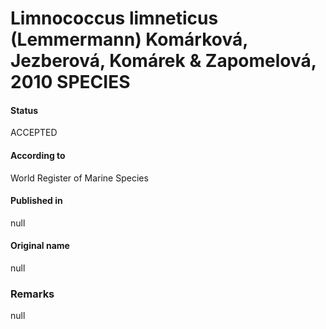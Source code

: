 Limnococcus limneticus (Lemmermann) Komárková, Jezberová, Komárek & Zapomelová, 2010 SPECIES
=======

#### Status
ACCEPTED

#### According to
World Register of Marine Species

#### Published in
null

#### Original name
null

### Remarks
null